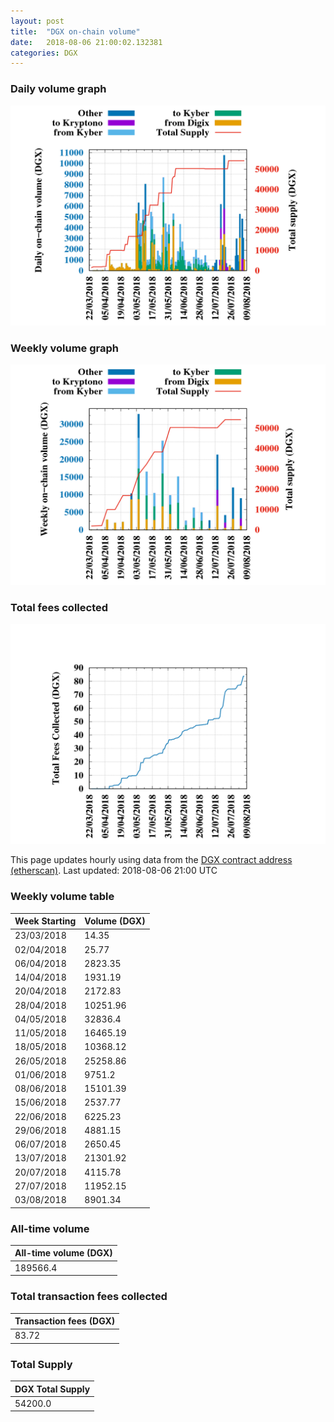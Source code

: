 ```yaml
---
layout: post
title:  "DGX on-chain volume"
date:   2018-08-06 21:00:02.132381
categories: DGX
---
```


### Daily volume graph

![DGX daily volume graph](dgxvolume_scripts/daily.png)

### Weekly volume graph

![DGX weekly volume graph](dgxvolume_scripts/out.png)

### Total fees collected

![Total fees collected](dgxvolume_scripts/fees.png)

This page updates hourly using data from the [DGX contract address (etherscan)](https://etherscan.io/token/0x4f3afec4e5a3f2a6a1a411def7d7dfe50ee057bf). Last updated:
2018-08-06 21:00 UTC

### Weekly volume table

Week Starting | Volume (DGX)
--- | ---
23/03/2018|14.35
02/04/2018|25.77
06/04/2018|2823.35
14/04/2018|1931.19
20/04/2018|2172.83
28/04/2018|10251.96
04/05/2018|32836.4
11/05/2018|16465.19
18/05/2018|10368.12
26/05/2018|25258.86
01/06/2018|9751.2
08/06/2018|15101.39
15/06/2018|2537.77
22/06/2018|6225.23
29/06/2018|4881.15
06/07/2018|2650.45
13/07/2018|21301.92
20/07/2018|4115.78
27/07/2018|11952.15
03/08/2018|8901.34


### All-time volume

| All-time volume (DGX) |
| --- |
|189566.4|

### Total transaction fees collected

| Transaction fees (DGX) |
| --- |
|83.72|

### Total Supply

| DGX Total Supply |
| --- |
|54200.0|

